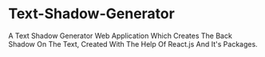# Text-Shadow-Generator

A Text Shadow Generator Web Application Which Creates The Back Shadow On The Text, Created With The Help Of React.js And It's Packages.
